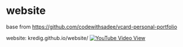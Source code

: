 # website
base from https://github.com/codewithsadee/vcard-personal-portfolio

website: kredig.github.io/website/
[![YouTube Video View](https://img.shields.io/youtube/views/SoxmIlgf2zM?style=social)](https://youtu.be/SoxmIlgf2zM)
